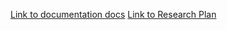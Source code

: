 [Link to documentation docs](https://docs.google.com/document/d/1C1LY6GdUW2vydhLW9a2T6ane28hCqOVDqh3xDPmZUa4/edit?usp=sharing)
[Link to Research Plan](https://forms.gle/GjPZiaCLJwnYp8pH7)
